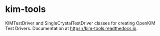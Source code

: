 # kim-tools

KIMTestDriver and SingleCrystalTestDriver classes for creating OpenKIM Test Drivers. Documentation at https://kim-tools.readthedocs.io.
